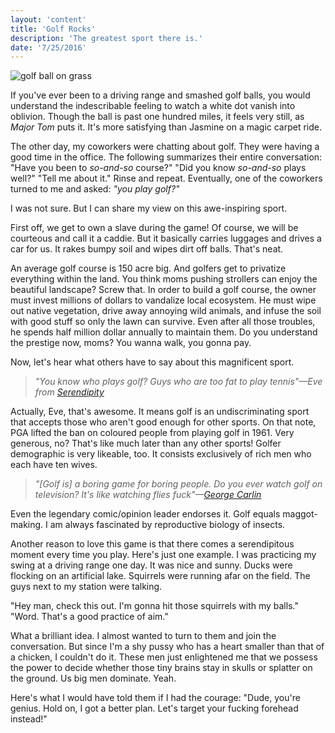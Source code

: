 ```yaml
---
layout: 'content'
title: 'Golf Rocks'
description: 'The greatest sport there is.'
date: '7/25/2016'
---
```


![golf ball on grass](../images/golfball-on-grass.png "golf ball on grass")

If you've ever been to a driving range and smashed golf balls, you would understand the indescribable feeling to watch a white dot vanish into oblivion. Though the ball is past one hundred miles, it feels very still, as *Major Tom* puts it. It's more satisfying than Jasmine on a magic carpet ride.

The other day, my coworkers were chatting about golf. They were having a good time in the office. The following summarizes their entire conversation: "Have you been to *so-and-so* course?" "Did you know *so-and-so* plays well?" "Tell me about it." Rinse and repeat. Eventually, one of the coworkers turned to me and asked: *"you play golf?"*

I was not sure. But I can share my view on this awe-inspiring sport.

First off, we get to own a slave during the game! Of course, we will be courteous and call it a caddie. But it basically carries luggages and drives a car for us. It rakes bumpy soil and wipes dirt off balls. That's neat.

An average golf course is 150 acre big. And golfers get to privatize everything within the land. You think moms pushing strollers can enjoy the beautiful landscape? Screw that. In order to build a golf course, the owner must invest millions of dollars to vandalize local ecosystem. He must wipe out native vegetation, drive away annoying wild animals, and infuse the soil with good stuff so only the lawn can survive. Even after all those troubles, he spends half million dollar annually to maintain them. Do you understand the prestige now, moms? You wanna walk, you gonna pay.

Now, let's hear what others have to say about this magnificent sport.

> *"You know who plays golf? Guys who are too fat to play tennis"&mdash;Eve from [Serendipity](https://www.youtube.com/watch?v=ePU2Ux9JIMM)*

Actually, Eve, that's awesome. It means golf is an undiscriminating sport that accepts those who aren't good enough for other sports. On that note, PGA lifted the ban on coloured people from playing golf in 1961. Very generous, no? That's like much later than any other sports! Golfer demographic is very likeable, too. It consists exclusively of rich men who each have ten wives.

> *"[Golf is] a boring game for boring people. Do you ever watch golf on television? It's like watching flies fuck"&mdash;[George Carlin](https://www.youtube.com/watch?v=Z4w7H48tBS8)*

Even the legendary comic/opinion leader endorses it. Golf equals maggot-making. I am always fascinated by reproductive biology of insects.

Another reason to love this game is that there comes a serendipitous moment every time you play. Here's just one example. I was practicing my swing at a driving range one day. It was nice and sunny. Ducks were flocking on an artificial lake. Squirrels were running afar on the field. The guys next to my station were talking.

"Hey man, check this out. I'm gonna hit those squirrels with my balls."<br>
"Word. That's a good practice of aim."

What a brilliant idea. I almost wanted to turn to them and join the conversation. But since I'm a shy pussy who has a heart smaller than that of a chicken, I couldn't do it. These men just enlightened me that we possess the power to decide whether those tiny brains stay in skulls or splatter on the ground. Us big men dominate. Yeah.

Here's what I would have told them if I had the courage: "Dude, you're genius. Hold on, I got a better plan. Let's target your fucking forehead instead!"

